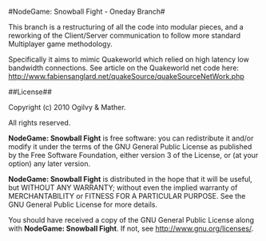 #NodeGame: Snowball Fight - Oneday Branch#

This branch is a restructuring of all the code into modular pieces, and a reworking of the Client/Server communication
to follow more standard Multiplayer game methodology. 

Specifically it aims to mimic Quakeworld which relied on high latency low bandwidth connections.
See article on the Quakeworld net code here:
http://www.fabiensanglard.net/quakeSource/quakeSourceNetWork.php

##License##

Copyright (c) 2010 Ogilvy & Mather.

All rights reserved.

**NodeGame: Snowball Fight** is free software: you can redistribute it and/or
modify it under the terms of the GNU General Public License as published by
the Free Software Foundation, either version 3 of the License, or
(at your option) any later version.

**NodeGame: Snowball Fight** is distributed in the hope that it will be useful,
but WITHOUT ANY WARRANTY; without even the implied warranty of
MERCHANTABILITY or FITNESS FOR A PARTICULAR PURPOSE. See the
GNU General Public License for more details.

You should have received a copy of the GNU General Public License along with
**NodeGame: Snowball Fight**. If not, see <http://www.gnu.org/licenses/>.